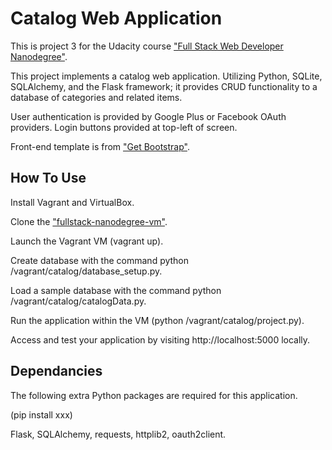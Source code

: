 # Catalog Web Application

This is project 3 for the Udacity course ["Full Stack Web Developer Nanodegree"](https://www.udacity.com/course/full-stack-web-developer-nanodegree--nd004).

This project implements a catalog web application. Utilizing Python, SQLite, SQLAlchemy, and the Flask framework; it provides CRUD functionality to a database of categories and related items.

User authentication is provided by Google Plus or Facebook OAuth providers. Login buttons provided at top-left of screen.

Front-end template is from ["Get Bootstrap"](http://getbootstrap.com/).

## How To Use

Install Vagrant and VirtualBox.

Clone the ["fullstack-nanodegree-vm"](http://github.com/udacity/fullstack-nanodegree-vm).

Launch the Vagrant VM (vagrant up).

Create database with the command python /vagrant/catalog/database_setup.py.

Load a sample database with the command python /vagrant/catalog/catalogData.py.

Run the application within the VM (python /vagrant/catalog/project.py).

Access and test your application by visiting http://localhost:5000 locally.

## Dependancies

The following extra Python packages are required for this application.

(pip install xxx)

Flask, SQLAlchemy, requests, httplib2, oauth2client.
